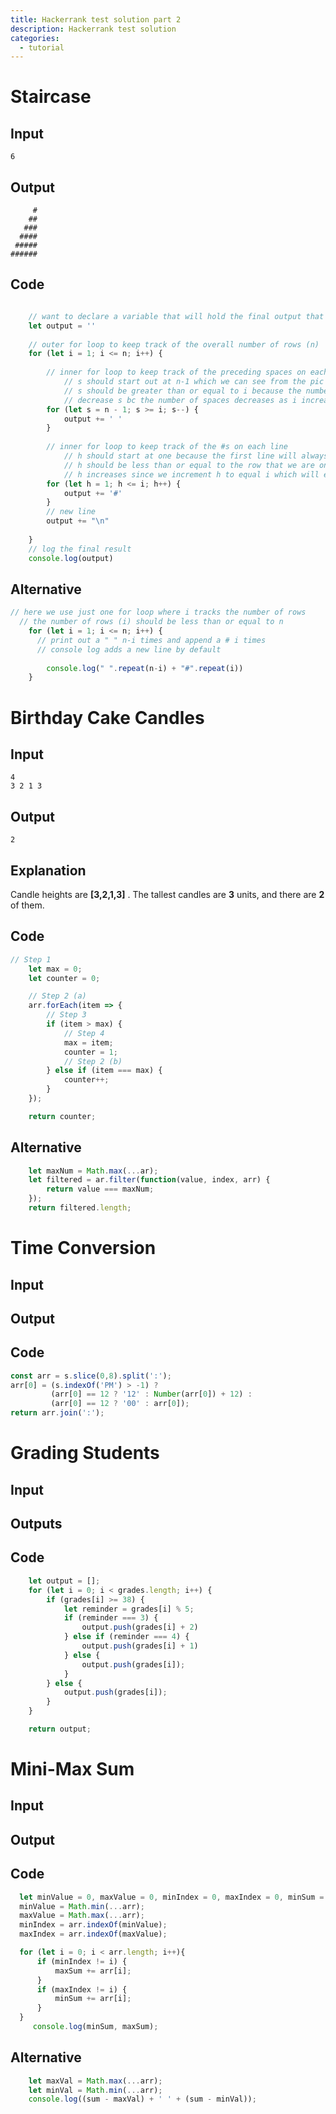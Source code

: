 ```yaml
---
title: Hackerrank test solution part 2
description: Hackerrank test solution
categories:
  - tutorial
---
```



# Staircase

## Input
```
6
```

## Output
```
     #
    ##
   ###
  ####
 #####
######
```

## Code

```javascript

    // want to declare a variable that will hold the final output that we will print 
    let output = ''
    
    // outer for loop to keep track of the overall number of rows (n)
    for (let i = 1; i <= n; i++) {
    
        // inner for loop to keep track of the preceding spaces on each line
            // s should start out at n-1 which we can see from the pic I drew
            // s should be greater than or equal to i because the number of spaces decreases as i increases
            // decrease s bc the number of spaces decreases as i increases
        for (let s = n - 1; s >= i; s--) {
            output += ' '
        }
        
        // inner for loop to keep track of the #s on each line
            // h should start at one because the first line will always have one #
            // h should be less than or equal to the row that we are on since h will approach and eventually equal n
            // h increases since we increment h to equal i which will eventually equal n
        for (let h = 1; h <= i; h++) {
            output += '#'
        }
        // new line
        output += "\n"
       
    }
    // log the final result
    console.log(output)
```

## Alternative
```javascript
// here we use just one for loop where i tracks the number of rows
  // the number of rows (i) should be less than or equal to n
    for (let i = 1; i <= n; i++) {
      // print out a " " n-i times and append a # i times
      // console log adds a new line by default
      
        console.log(" ".repeat(n-i) + "#".repeat(i))
    }    
```

# Birthday Cake Candles

## Input
```
4
3 2 1 3
```
## Output
```
2
```

## Explanation

Candle heights are **[3,2,1,3]** . The tallest candles are **3** units, and there are **2** of them.

## Code

```javascript
// Step 1
    let max = 0;
    let counter = 0;

    // Step 2 (a)
    arr.forEach(item => {
        // Step 3
        if (item > max) {
            // Step 4
            max = item;
            counter = 1;
            // Step 2 (b)
        } else if (item === max) {
            counter++;
        }
    });

    return counter;
```

## Alternative

``` javascript
    let maxNum = Math.max(...ar);
    let filtered = ar.filter(function(value, index, arr) {
        return value === maxNum;
    });
    return filtered.length;
```


# Time Conversion

## Input

## Output

## Code

```javascript
const arr = s.slice(0,8).split(':');
arr[0] = (s.indexOf('PM') > -1) ?
         (arr[0] == 12 ? '12' : Number(arr[0]) + 12) :
         (arr[0] == 12 ? '00' : arr[0]);
return arr.join(':');
```

# Grading Students

## Input

## Outputs

## Code

```javascript
    let output = [];
    for (let i = 0; i < grades.length; i++) {
        if (grades[i] >= 38) {
            let reminder = grades[i] % 5;
            if (reminder === 3) {
                output.push(grades[i] + 2)
            } else if (reminder === 4) {
                output.push(grades[i] + 1)
            } else {
                output.push(grades[i]);
            }
        } else {
            output.push(grades[i]);
        }
    }

    return output;
```

# Mini-Max Sum


## Input


## Output

## Code
```javascript
  let minValue = 0, maxValue = 0, minIndex = 0, maxIndex = 0, minSum = 0, maxSum = 0;
  minValue = Math.min(...arr);
  maxValue = Math.max(...arr);
  minIndex = arr.indexOf(minValue);
  maxIndex = arr.indexOf(maxValue);

  for (let i = 0; i < arr.length; i++){
      if (minIndex != i) {
          maxSum += arr[i];
      }
      if (maxIndex != i) {
          minSum += arr[i];
      }
  }
     console.log(minSum, maxSum);
```

## Alternative

```javascript
    let maxVal = Math.max(...arr);
    let minVal = Math.min(...arr);
    console.log((sum - maxVal) + ' ' + (sum - minVal));
```
